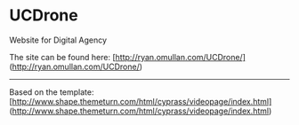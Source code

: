 # UCDrone
Website for Digital Agency

The site can be found here: [http://ryan.omullan.com/UCDrone/] (http://ryan.omullan.com/UCDrone/)

---
Based on the template: [http://www.shape.themeturn.com/html/cyprass/videopage/index.html] (http://www.shape.themeturn.com/html/cyprass/videopage/index.html)
